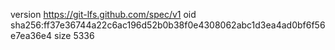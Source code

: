 version https://git-lfs.github.com/spec/v1
oid sha256:ff37e36744a22c6ac196d52b0b38f0e4308062abc1d3ea4ad0bf6f56e7ea36e4
size 5336
